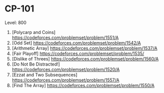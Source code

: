# CP-101
Level: 800
1. [Polycarp and Coins] https://codeforces.com/problemset/problem/1551/A
2. [Odd Set] https://codeforces.com/problemset/problem/1542/A
3. [Arithmetic Array] https://codeforces.com/problemset/problem/1537/A
4. [Fair Playoff] https://codeforces.com/problemset/problem/1535/
5. [Dislike of Threes] https://codeforces.com/problemset/problem/1560/A
6. [Do Not Be Distracted!] https://codeforces.com/problemset/problem/1520/A
7. [Ezzat and Two Subsequences] https://codeforces.com/problemset/problem/1557/A
8. [Find The Array] https://codeforces.com/problemset/problem/1550/A